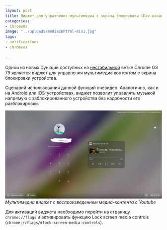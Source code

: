 ```yaml
---
layout: post
title: Виджет для управления мультимедиа с экрана блокировки (Dev-канал)
categories:
- ChromeOs
image: "../uploads/mediacontrol-mini.jpg"
tags:
- notifications
- chromeos

---
```

Одной из новых функций доступных на [нестабильной](https://pro-chromeos.ru/perehod-na-dev-kanal/) ветке Chrome OS 79 является виджет для управления мультимедиа контентом с экрана блокировки устройства.

Сценарий использования данной функций очевиден. Аналогично, как и на Android или iOS-устройствах, виджет позволит управлять музыкой напрямую с заблокированного устройства без надобности его разблокировки.

![Lock Screen Multimedia Widgdet](../uploads/multimedia-widget-chromeos.jpg "Пример с мультимедиа виджетом для управления контента с Youtube")
*Мультимедиа виджет с воспроизведением медиа-контента с Youtube*

Для активаций виджета необходимо перейти на страницу `chrome://flags` и активировать функцию Lock screen media controls (`chrome://flags/#lock-screen-media-controls`).
